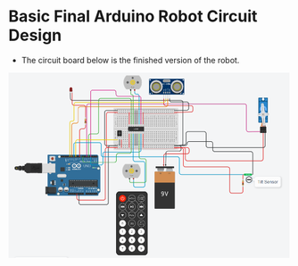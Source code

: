 # Basic Final Arduino Robot Circuit Design

- The circuit board below is the finished version of the robot.

![basic final arduino setup](https://github.com/edorejel/robotics/blob/main/basic_final_arduino_robot_setup/Screenshot%202024-11-29%20220111.png)

